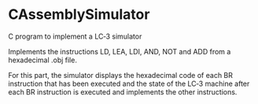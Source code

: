 # CAssemblySimulator

C program to implement a LC‐3 simulator

Implements the instructions LD, LEA, LDI, AND, NOT and ADD from a
hexadecimal .obj file.

For this part, the simulator displays the hexadecimal code of each BR
instruction that has been executed and the state of the LC‐3 machine
after each BR instruction is executed and implements the other
instructions.
